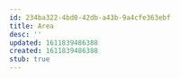```yaml
---
id: 234ba322-4bd0-42db-a43b-9a4cfe363ebf
title: Area
desc: ''
updated: 1611839486388
created: 1611839486388
stub: true
---
```


